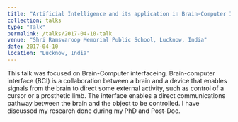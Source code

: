 ```yaml
---
title: "Artificial Intelligence and its application in Brain-Computer Interface"
collection: talks
type: "Talk"
permalink: /talks/2017-04-10-talk
venue: "Shri Ramswaroop Memorial Public School, Lucknow, India"
date: 2017-04-10
location: "Lucknow, India"
---
```


This talk was focused on Brain-Computer interfaceing. Brain-computer interface (BCI) is a collaboration between a brain and a device that enables signals from the brain to direct some external activity, such as control of a cursor or a prosthetic limb. The interface enables a direct communications pathway between the brain and the object to be controlled. I have discussed my research done during my PhD and Post-Doc. 